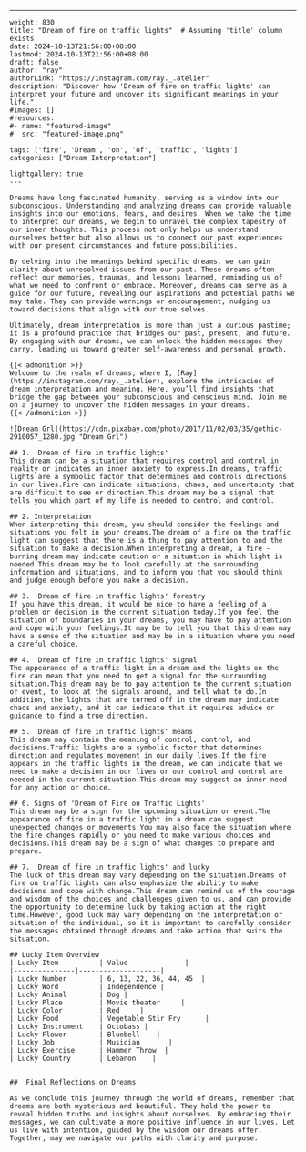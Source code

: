 ---
    weight: 830
    title: "Dream of fire on traffic lights"  # Assuming 'title' column exists
    date: 2024-10-13T21:56:00+08:00
    lastmod: 2024-10-13T21:56:00+08:00
    draft: false
    author: "ray"
    authorLink: "https://instagram.com/ray._.atelier"
    description: "Discover how 'Dream of fire on traffic lights' can interpret your future and uncover its significant meanings in your life."
    #images: []
    #resources:
    #- name: "featured-image"
    #  src: "featured-image.png"
    
    tags: ['fire', 'Dream', 'on', 'of', 'traffic', 'lights']
    categories: ["Dream Interpretation"]
    
    lightgallery: true
    ---
    
    Dreams have long fascinated humanity, serving as a window into our subconscious. Understanding and analyzing dreams can provide valuable insights into our emotions, fears, and desires. When we take the time to interpret our dreams, we begin to unravel the complex tapestry of our inner thoughts. This process not only helps us understand ourselves better but also allows us to connect our past experiences with our present circumstances and future possibilities.
    
    By delving into the meanings behind specific dreams, we can gain clarity about unresolved issues from our past. These dreams often reflect our memories, traumas, and lessons learned, reminding us of what we need to confront or embrace. Moreover, dreams can serve as a guide for our future, revealing our aspirations and potential paths we may take. They can provide warnings or encouragement, nudging us toward decisions that align with our true selves.
    
    Ultimately, dream interpretation is more than just a curious pastime; it is a profound practice that bridges our past, present, and future. By engaging with our dreams, we can unlock the hidden messages they carry, leading us toward greater self-awareness and personal growth.
    
    {{< admonition >}}
    Welcome to the realm of dreams, where I, [Ray](https://instagram.com/ray._.atelier), explore the intricacies of dream interpretation and meaning. Here, you’ll find insights that bridge the gap between your subconscious and conscious mind. Join me on a journey to uncover the hidden messages in your dreams.
    {{< /admonition >}}
    
    ![Dream Grl](https://cdn.pixabay.com/photo/2017/11/02/03/35/gothic-2910057_1280.jpg "Dream Grl")
    
    ## 1. 'Dream of fire in traffic lights'
    This dream can be a situation that requires control and control in reality or indicates an inner anxiety to express.In dreams, traffic lights are a symbolic factor that determines and controls directions in our lives.Fire can indicate situations, chaos, and uncertainty that are difficult to see or direction.This dream may be a signal that tells you which part of my life is needed to control and control.
    
    ## 2. Interpretation
    When interpreting this dream, you should consider the feelings and situations you felt in your dreams.The dream of a fire on the traffic light can suggest that there is a thing to pay attention to and the situation to make a decision.When interpreting a dream, a fire -burning dream may indicate caution or a situation in which light is needed.This dream may be to look carefully at the surrounding information and situations, and to inform you that you should think and judge enough before you make a decision.
    
    ## 3. 'Dream of fire in traffic lights' forestry
    If you have this dream, it would be nice to have a feeling of a problem or decision in the current situation today.If you feel the situation of boundaries in your dreams, you may have to pay attention and cope with your feelings.It may be to tell you that this dream may have a sense of the situation and may be in a situation where you need a careful choice.
    
    ## 4. 'Dream of fire in traffic lights' signal
    The appearance of a traffic light in a dream and the lights on the fire can mean that you need to get a signal for the surrounding situation.This dream may be to pay attention to the current situation or event, to look at the signals around, and tell what to do.In addition, the lights that are turned off in the dream may indicate chaos and anxiety, and it can indicate that it requires advice or guidance to find a true direction.
    
    ## 5. 'Dream of fire in traffic lights' means
    This dream may contain the meaning of control, control, and decisions.Traffic lights are a symbolic factor that determines direction and regulates movement in our daily lives.If the fire appears in the traffic lights in the dream, we can indicate that we need to make a decision in our lives or our control and control are needed in the current situation.This dream may suggest an inner need for any action or choice.
    
    ## 6. Signs of 'Dream of Fire on Traffic Lights'
    This dream may be a sign for the upcoming situation or event.The appearance of fire in a traffic light in a dream can suggest unexpected changes or movements.You may also face the situation where the fire changes rapidly or you need to make various choices and decisions.This dream may be a sign of what changes to prepare and prepare.
    
    ## 7. 'Dream of fire in traffic lights' and lucky
    The luck of this dream may vary depending on the situation.Dreams of fire on traffic lights can also emphasize the ability to make decisions and cope with change.This dream can remind us of the courage and wisdom of the choices and challenges given to us, and can provide the opportunity to determine luck by taking action at the right time.However, good luck may vary depending on the interpretation or situation of the individual, so it is important to carefully consider the messages obtained through dreams and take action that suits the situation.
    
    ## Lucky Item Overview
    | Lucky Item          | Value              |
    |---------------|--------------------|
    | Lucky Number        | 6, 13, 22, 36, 44, 45  |
    | Lucky Word          | Independence |
    | Lucky Animal        | Dog |
    | Lucky Place         | Movie theater     |
    | Lucky Color         | Red     |
    | Lucky Food          | Vegetable Stir Fry      |
    | Lucky Instrument    | Octobass |
    | Lucky Flower        | Bluebell    |
    | Lucky Job           | Musician       |
    | Lucky Exercise      | Hammer Throw  |
    | Lucky Country       | Lebanon    |
    
    
    ##  Final Reflections on Dreams
    
    As we conclude this journey through the world of dreams, remember that dreams are both mysterious and beautiful. They hold the power to reveal hidden truths and insights about ourselves. By embracing their messages, we can cultivate a more positive influence in our lives. Let us live with intention, guided by the wisdom our dreams offer. Together, may we navigate our paths with clarity and purpose.
    